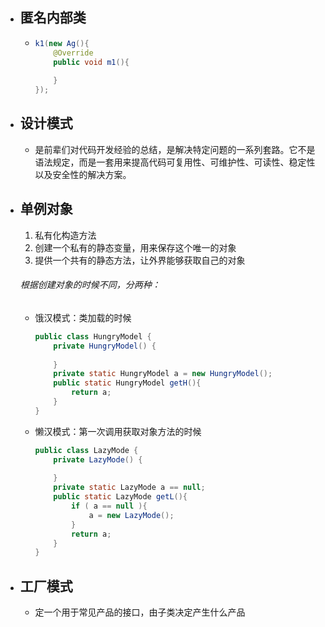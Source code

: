 - ## 匿名内部类

  - ```java
    k1(new Ag(){
        @Override
        public void m1(){
            
    	}
    });
    ```

- ## 设计模式

  - 是前辈们对代码开发经验的总结，是解决特定问题的一系列套路。它不是语法规定，而是一套用来提高代码可复用性、可维护性、可读性、稳定性以及安全性的解决方案。

- ## 单例对象

  1. 私有化构造方法
  2. 创建一个私有的静态变量，用来保存这个唯一的对象
  3. 提供一个共有的静态方法，让外界能够获取自己的对象

  ###### 根据创建对象的时候不同，分两种：

  - 饿汉模式：类加载的时候

    ```java
    public class HungryModel {
        private HungryModel() {
            
        }
        private static HungryModel a = new HungryModel();
        public static HungryModel getH(){
            return a;
        }
    }
    ```

    

  - 懒汉模式：第一次调用获取对象方法的时候

    ```java
    public class LazyMode {
        private LazyMode() {
            
        }
        private static LazyMode a == null;
        public static LazyMode getL(){
            if ( a == null ){
                a = new LazyMode();
            }
            return a;
        }
    }
    ```

- ## 工厂模式

  - 定一个用于常见产品的接口，由子类决定产生什么产品